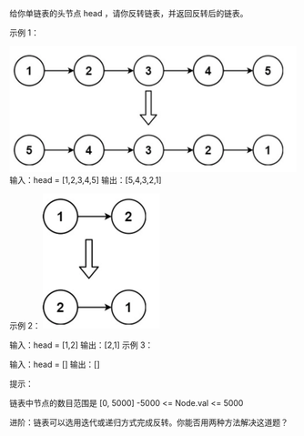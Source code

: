 给你单链表的头节点 head ，请你反转链表，并返回反转后的链表。


示例 1：

![img.png](img.png)
输入：head = [1,2,3,4,5]
输出：[5,4,3,2,1]


示例 2：
![img_1.png](img_1.png)

输入：head = [1,2]
输出：[2,1]
示例 3：

输入：head = []
输出：[]


提示：

链表中节点的数目范围是 [0, 5000]
-5000 <= Node.val <= 5000

进阶：链表可以选用迭代或递归方式完成反转。你能否用两种方法解决这道题？

